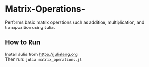 # Matrix-Operations-
Performs basic matrix operations such as addition, multiplication, and transposition using Julia.

## How to Run
Install Julia from https://julialang.org  
Then run: `julia matrix_operations.jl`